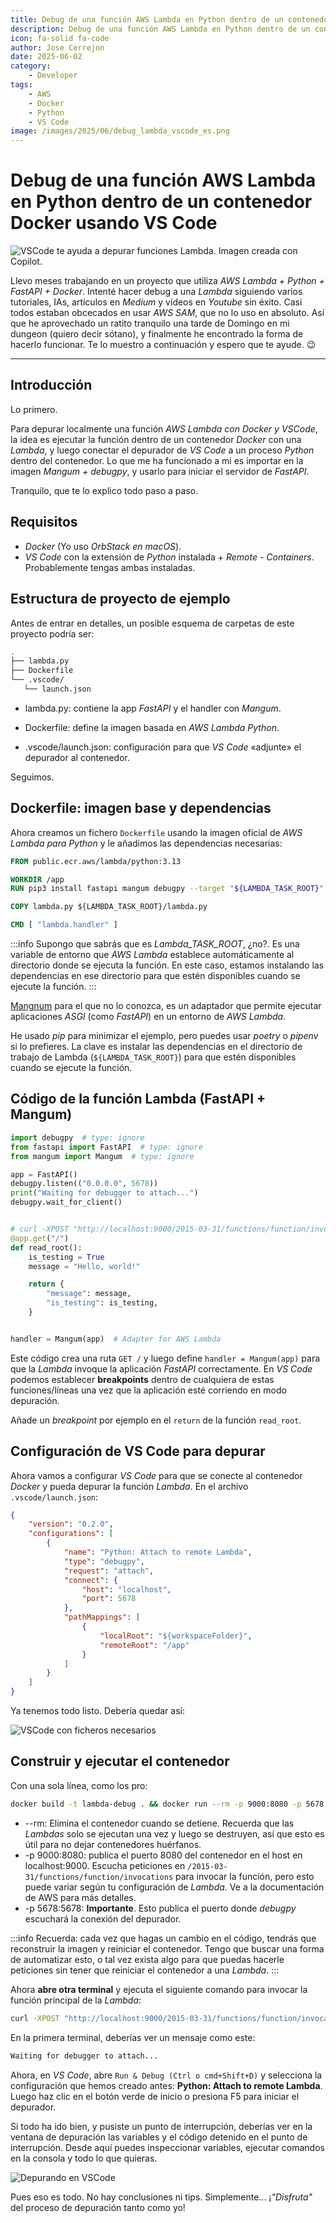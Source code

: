 ```yaml
---
title: Debug de una función AWS Lambda en Python dentro de un contenedor Docker usando VS Code
description: Debug de una función AWS Lambda en Python dentro de un contenedor Docker usando VS Code
icon: fa-solid fa-code
author: Jose Cerrejon
date: 2025-06-02
category:
    - Developer
tags:
    - AWS
    - Docker
    - Python
    - VS Code
image: /images/2025/06/debug_lambda_vscode_es.png
---
```


# Debug de una función AWS Lambda en Python dentro de un contenedor Docker usando VS Code

![VSCode te ayuda a depurar funciones Lambda. Imagen creada con Copilot.](/images/2025/06/debug_lambda_vscode_es.png "VSCode te ayuda a depurar funciones Lambda. Imagen creada con Copilot.")

Llevo meses trabajando en un proyecto que utiliza _AWS Lambda + Python + FastAPI + Docker_. Intenté hacer debug a una _Lambda_ siguiendo varios tutoriales, IAs, artículos en _Medium_ y vídeos en _Youtube_ sin éxito. Casi todos estaban obcecados en usar _AWS SAM_, que no lo uso en absoluto. Así que he aprovechado un ratito tranquilo una tarde de Domingo en mi dungeon (quiero decir sótano), y finalmente he encontrado la forma de hacerlo funcionar. Te lo muestro a continuación y espero que te ayude. 😉

---

## Introducción

Lo primero.

Para depurar localmente una función _AWS Lambda con Docker y VSCode_, la idea es ejecutar la función dentro de un contenedor _Docker_ con una _Lambda_, y luego conectar el depurador de _VS Code_ a un proceso _Python_ dentro del contenedor. Lo que me ha funcionado a mi es importar en la imagen _Mangum + debugpy_, y usarlo para iniciar el servidor de _FastAPI_.

Tranquilo, que te lo explico todo paso a paso.

## Requisitos

-   _Docker_ (Yo uso _OrbStack en macOS_).
-   _VS Code_ con la extensión de _Python_ instalada + _Remote - Containers_. Probablemente tengas ambas instaladas.

## Estructura de proyecto de ejemplo

Antes de entrar en detalles, un posible esquema de carpetas de este proyecto podría ser:

```bash
.
├── lambda.py
├── Dockerfile
└── .vscode/
   └── launch.json
```

-   lambda.py: contiene la app _FastAPI_ y el handler con _Mangum_.

-   Dockerfile: define la imagen basada en _AWS Lambda Python_.

-   .vscode/launch.json: configuración para que _VS Code_ «adjunte» el depurador al contenedor.

Seguimos.

## Dockerfile: imagen base y dependencias

Ahora creamos un fichero `Dockerfile` usando la imagen oficial de _AWS Lambda para Python_ y le añadimos las dependencias necesarias:

```dockerfile
FROM public.ecr.aws/lambda/python:3.13

WORKDIR /app
RUN pip3 install fastapi mangum debugpy --target "${LAMBDA_TASK_ROOT}"

COPY lambda.py ${LAMBDA_TASK_ROOT}/lambda.py

CMD [ "lambda.handler" ]
```

:::info
Supongo que sabrás que es _Lambda_TASK_ROOT_, ¿no?. Es una variable de entorno que _AWS Lambda_ establece automáticamente al directorio donde se ejecuta la función. En este caso, estamos instalando las dependencias en ese directorio para que estén disponibles cuando se ejecute la función.
:::

[Mangnum](https://github.com/Kludex/mangum) para el que no lo conozca, es un adaptador que permite ejecutar aplicaciones _ASGI_ (como _FastAPI_) en un entorno de _AWS Lambda_.

He usado _pip_ para minimizar el ejemplo, pero puedes usar _poetry_ o _pipenv_ si lo prefieres. La clave es instalar las dependencias en el directorio de trabajo de Lambda (`${LAMBDA_TASK_ROOT}`) para que estén disponibles cuando se ejecute la función.

## Código de la función Lambda (FastAPI + Mangum)

```python
import debugpy  # type: ignore
from fastapi import FastAPI  # type: ignore
from mangum import Mangum  # type: ignore

app = FastAPI()
debugpy.listen(("0.0.0.0", 5678))
print("Waiting for debugger to attach...")
debugpy.wait_for_client()


# curl -XPOST "http://localhost:9000/2015-03-31/functions/function/invocations" -d '{"resource": "/", "path": "/", "httpMethod": "GET", "requestContext": {}, "multiValueQueryStringParameters": null}'
@app.get("/")
def read_root():
    is_testing = True
    message = "Hello, world!"

    return {
        "message": message,
        "is_testing": is_testing,
    }


handler = Mangum(app)  # Adapter for AWS Lambda
```

Este código crea una ruta `GET /` y luego define `handler = Mangum(app)` para que la _Lambda_ invoque la aplicación _FastAPI_ correctamente. En _VS Code_ podemos establecer **breakpoints** dentro de cualquiera de estas funciones/líneas una vez que la aplicación esté corriendo en modo depuración.

Añade un _breakpoint_ por ejemplo en el `return` de la función `read_root`.

## Configuración de VS Code para depurar

Ahora vamos a configurar _VS Code_ para que se conecte al contenedor _Docker_ y pueda depurar la función _Lambda_. En el archivo `.vscode/launch.json`:

```json
{
    "version": "0.2.0",
    "configurations": [
        {
            "name": "Python: Attach to remote Lambda",
            "type": "debugpy",
            "request": "attach",
            "connect": {
                "host": "localhost",
                "port": 5678
            },
            "pathMappings": [
                {
                    "localRoot": "${workspaceFolder}",
                    "remoteRoot": "/app"
                }
            ]
        }
    ]
}
```

Ya tenemos todo listo. Debería quedar así:

![VSCode con ficheros necesarios](/images/2025/06/vscode_debugpy_docker_lambda_01.png "VSCode con ficheros necesarios")

## Construir y ejecutar el contenedor

Con una sola línea, como los pro:

```bash
docker build -t lambda-debug . && docker run --rm -p 9000:8080 -p 5678:5678 --name lambda-debug-container lambda-debug
```

-   --rm: Elimina el contenedor cuando se detiene. Recuerda que las _Lambdas_ solo se ejecutan una vez y luego se destruyen, así que esto es útil para no dejar contenedores huérfanos.
-   -p 9000:8080: publica el puerto 8080 del contenedor en el host en localhost:9000. Escucha peticiones en `/2015-03-31/functions/function/invocations` para invocar la función, pero esto puede variar según tu configuración de _Lambda_. Ve a la documentación de AWS para más detalles.
-   -p 5678:5678: **Importante**. Esto publica el puerto donde _debugpy_ escuchará la conexión del depurador.

:::info
Recuerda: cada vez que hagas un cambio en el código, tendrás que reconstruir la imagen y reiniciar el contenedor. Tengo que buscar una forma de automatizar esto, o tal vez exista algo para que puedas hacerle peticiones sin tener que reiniciar el contenedor a una _Lambda_.
:::

Ahora **abre otra terminal** y ejecuta el siguiente comando para invocar la función principal de la _Lambda_:

```bash
curl -XPOST "http://localhost:9000/2015-03-31/functions/function/invocations" -d '{"resource": "/", "path": "/", "httpMethod": "GET", "requestContext": {}, "multiValueQueryStringParameters": null}'
```

En la primera terminal, deberías ver un mensaje como este:

```bash
Waiting for debugger to attach...
```

Ahora, en _VS Code_, abre `Run & Debug (Ctrl o cmd+Shift+D)` y selecciona la configuración que hemos creado antes: **Python: Attach to remote Lambda**. Luego haz clic en el botón verde de inicio o presiona F5 para iniciar el depurador.

Si todo ha ido bien, y pusiste un punto de interrupción, deberías ver en la ventana de depuración las variables y el código detenido en el punto de interrupción. Desde aquí puedes inspeccionar variables, ejecutar comandos en la consola y todo lo que quieras.

![Depurando en VSCode](/images/2025/06/vscode_debugpy_docker_lambda_02.png "Depurando en VSCode")

Pues eso es todo. No hay conclusiones ni tips. Simplemente... ¡_"Disfruta"_ del proceso de depuración tanto como yo!
